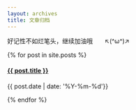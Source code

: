 ```yaml
---
layout: archives
title: 文章归档
---
```


<p>好记性不如烂笔头，继续加油哦 &nbsp;&nbsp;&nbsp;&nbsp;&nbsp; ↖(^ω^)↗</p>

<section class="posts" id="posts">
    {% for post in site.posts %}
        <div class="post">
            <h4 class="post-title">
                <a href="{{ post.url }}">{{ post.title }}</a>
            </h4>
            <p class="post-date">{{ post.date | date: '%Y-%m-%d'}}</p>
        </div>
    {% endfor %}
</section>
